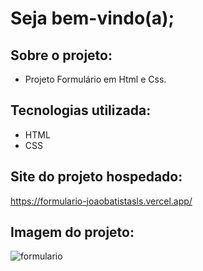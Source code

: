 # Seja bem-vindo(a);

## Sobre o projeto:
- Projeto Formulário em Html e Css.

## Tecnologias utilizada:
- HTML
- CSS

## Site do projeto hospedado:
https://formulario-joaobatistasls.vercel.app/

## Imagem do projeto:

![formulario](https://user-images.githubusercontent.com/109250906/226507127-42a1a293-0994-4a75-b006-baa40cbbf3ac.png)
